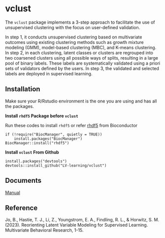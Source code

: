 # vclust

The `vclust` package implements a 3-step approach to facilitate the use of unsupervised clustering with the focus on user-defined validation. 

In step 1, it conducts unsupervised clustering based on multivariate outcomes using existing clustering methods such as growth mixture modeling (GMM), model-based clustering (MBC), and K-means clustering. In step 2, in each clustering, latent classes or clusters are regrouped into two coarsened clusters using all possible ways of splits, resulting in a large pool of binary labels. These labels are systematically validated using a priori sets of validators defined by the users. In step 3, the validated and selected labels are deployed in supervised learning.

## Installation

Make sure your R/Rstudio environment is the one you are using and has all the packages.

**Install `rhdf5` Package before `vclust`**

Run these codes to install `rhdf5` or refer [rhdf5](https://bioconductor.org/packages/release/bioc/html/rhdf5.html) from Bioconductor

```
if (!require("BiocManager", quietly = TRUE))
    install.packages("BiocManager")
BiocManager::install("rhdf5")
```

**Install `vclust` From Github**

```
install.packages("devtools")
devtools::install_github("LV-learning/vclust")
```

## Documents  

[Manual](https://lvlearning.sites.stanford.edu/sites/g/files/sbiybj20736/files/media/file/vclust_1.0.pdf)

## Reference

Jo, B., Hastie, T. J., Li, Z., Youngstrom, E. A., Findling, R. L., & Horwitz, S. M. (2023). Reorienting Latent Variable Modeling for Supervised Learning. Multivariate Behavioral Research, 1-15.

